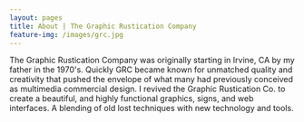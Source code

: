 ```yaml
---
layout: pages
title: About | The Graphic Rustication Company
feature-img: /images/grc.jpg
---
```


The Graphic Rustication Company was originally starting in Irvine, CA by my father in the 1970's. Quickly GRC became known for unmatched quality and creativity that pushed the envelope of what many had previously conceived as multimedia commercial design. I revived the Graphic Rustication Co. to create a beautiful, and highly functional graphics, signs, and web interfaces. A blending of old lost techniques with new technology and tools.